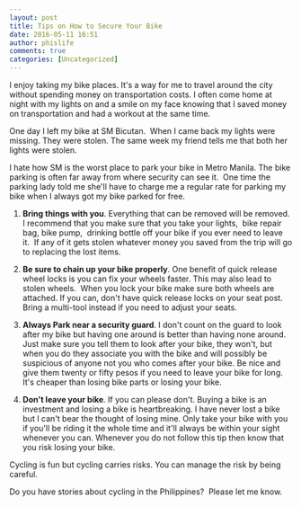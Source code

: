 ```yaml
---
layout: post
title: Tips on How to Secure Your Bike
date: 2016-05-11 16:51
author: phislife
comments: true
categories: [Uncategorized]
---
```

I enjoy taking my bike places. It's a way for me to travel around the city without spending money on transportation costs. I often come home at night with my lights on and a smile on my face knowing that I saved money on transportation and had a workout at the same time.&nbsp;&nbsp; 

One day I left my bike at SM Bicutan.&nbsp; When I came back my lights were missing. They were stolen. The same week my friend tells me that both her lights were stolen. 

I hate how SM is the worst place to park your bike in Metro Manila. The bike parking is often far away from where security can see it.&nbsp; One time the parking lady told me she'll have to charge me a regular rate for parking my bike when I always got my bike parked for free. 

1. **Bring things with you**. Everything that can be removed will be removed.&nbsp; I recommend that you make sure that you take your lights,&nbsp; bike repair bag, bike pump,&nbsp; drinking bottle off your bike if you ever need to leave it.&nbsp; If any of it gets stolen whatever money you saved from the trip will go to replacing the lost items. 




2. **Be sure to chain up your bike properly**. One benefit of quick release wheel locks is you can fix your wheels faster. This may also lead to stolen wheels.&nbsp; When you lock your bike make sure both wheels are attached. If you can, don't have quick release locks on your seat post. Bring a multi-tool instead if you need to adjust your seats. 




3. **Always Park near a security guard**. I don't count on the guard to look after my bike but having one around is better than having none around. Just make sure you tell them to look after your bike, they won't, but when you do they associate you with the bike and will possibly be suspicious of anyone not you who comes after your bike. Be nice and give them twenty or fifty pesos if you need to leave your bike for long. It's cheaper than losing bike parts or losing your bike. 




4. **Don't leave your bike**. If you can please don't. Buying a bike is an investment and losing a bike is heartbreaking. I have never lost a bike but I can't bear the thought of losing mine. Only take your bike with you if you'll be riding it the whole time and it'll always be within your sight whenever you can. Whenever you do not follow this tip then know that you risk losing your bike. 



Cycling is fun but cycling carries risks. You can manage the risk by being careful.

Do you have stories about cycling in the Philippines?&nbsp; Please let me know.

